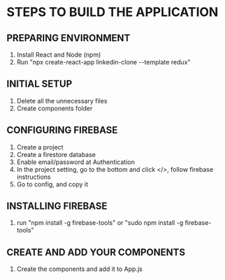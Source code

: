# STEPS TO BUILD THE APPLICATION

## PREPARING ENVIRONMENT

1. Install React and Node (npm)
2. Run "npx create-react-app linkedin-clone --template redux"

## INITIAL SETUP

1. Delete all the unnecessary files
2. Create components folder

## CONFIGURING FIREBASE

1. Create a project
2. Create a firestore database
3. Enable email/password at Authentication
4. In the project setting, go to the bottom and click </>, follow firebase instructions
5. Go to config, and copy it

## INSTALLING FIREBASE

1. run "npm install -g firebase-tools" or "sudo npm install -g firebase-tools" 


## CREATE AND ADD YOUR COMPONENTS

1. Create the components and add it to App.js

